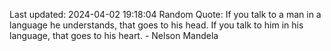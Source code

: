 Last updated: 2024-04-02 19:18:04
Random Quote: If you talk to a man in a language he understands, that goes to his head. If you talk to him in his language, that goes to his heart. - Nelson Mandela